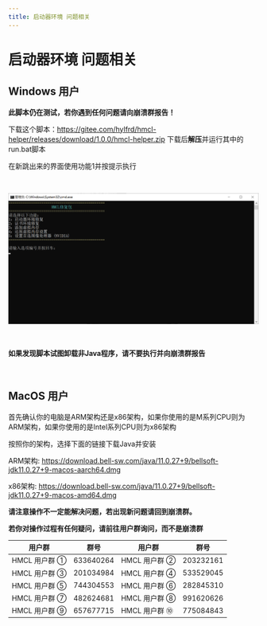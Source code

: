 ```yaml
---
title: 启动器环境 问题相关
---
```


# 启动器环境 问题相关

## Windows 用户

**此脚本仍在测试，若你遇到任何问题请向崩溃群报告！**

下载这个脚本：https://gitee.com/hylfrd/hmcl-helper/releases/download/1.0.0/hmcl-helper.zip 下载后**解压**并运行其中的 run.bat脚本

在新跳出来的界面使用功能1并按提示执行

<br>

![示例](environment/1.png)

<br>

**如果发现脚本试图卸载非Java程序，请不要执行并向崩溃群报告**

<br>

## MacOS 用户

首先确认你的电脑是ARM架构还是x86架构，如果你使用的是M系列CPU则为ARM架构，如果你使用的是Intel系列CPU则为x86架构

按照你的架构，选择下面的链接下载Java并安装

ARM架构: https://download.bell-sw.com/java/11.0.27+9/bellsoft-jdk11.0.27+9-macos-aarch64.dmg

x86架构: https://download.bell-sw.com/java/11.0.27+9/bellsoft-jdk11.0.27+9-macos-amd64.dmg

**请注意操作不一定能解决问题，若出现新问题请回到崩溃群。**

**若你对操作过程有任何疑问，请前往用户群询问，而不是崩溃群**

| 用户群       | 群号       | 用户群       | 群号       |
| ------------ | ---------- | ------------ | ---------- |
| HMCL 用户群 ① | 633640264  | HMCL 用户群 ② | 203232161  |
| HMCL 用户群 ③ | 201034984  | HMCL 用户群 ④ | 533529045  |
| HMCL 用户群 ⑤ | 744304553  | HMCL 用户群 ⑥ | 282845310  |
| HMCL 用户群 ⑦ | 482624681  | HMCL 用户群 ⑧ | 991620626  |
| HMCL 用户群 ⑨ | 657677715  | HMCL 用户群 ⑩ | 775084843  |